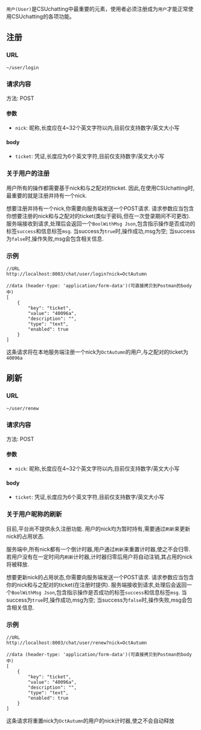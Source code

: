 `用户(User)`是CSUchatting中最重要的元素，使用者必须注册成为`用户`才能正常使用CSUchatting的各项功能。

## 注册
### URL
`~/user/login`

### 请求内容
方法: POST
#### 参数
- `nick`: 昵称,长度应在4~32个英文字符以内,目前仅支持数字/英文大小写
#### body
- `ticket`: 凭证,长度应为6个英文字符,目前仅支持数字/英文大小写

### 关于用户的注册

用户所有的操作都需要基于nick和与之配对的ticket. 因此,在使用CSUchatting时,最重要的就是注册并持有一个nick.

想要注册并持有一个nick,你需要向服务端发送一个POST请求. 请求参数应当包含你想要注册的nick和与之配对的ticket(类似于密码,但在一次登录期间不可更改). 服务端接收到请求,处理后会返回一个`BoolWithMsg Json`,包含指示操作是否成功的标签`success`和信息标签`msg`. 当success为`true`时,操作成功,msg为空; 当success为`false`时,操作失败,msg会包含相关信息.

### 示例
```
//URL
http://localhost:8003/chat/user/login?nick=OctAutumn

//data (header-type: 'application/form-data')(可直接拷贝到Postman的body中)
[
    {
        "key": "ticket",
        "value": "40096a",
        "description": "",
        "type": "text",
        "enabled": true
    }
]
```
这条请求将在本地服务端注册一个nick为`OctAutumn`的用户,与之配对的ticket为`40096a`

## 刷新
### URL
`~/user/renew`

### 请求内容
方法: POST
#### 参数
- `nick`: 昵称,长度应在4~32个英文字符以内,目前仅支持数字/英文大小写
#### body
- `ticket`: 凭证,长度应为6个英文字符,目前仅支持数字/英文大小写

### 关于用户昵称的刷新

目前,平台尚不提供永久注册功能. 用户的nick均为暂时持有,需要通过`刷新`来更新nick的占用状态.

服务端中,所有nick都有一个倒计时器,用户通过`刷新`来重置计时器,使之不会归零. 若用户没有在一定时间内`刷新`计时器,计时器归零后用户将自动注销,其占用的nick将被释放.

想要更新nick的占用状态,你需要向服务端发送一个POST请求. 请求参数应当包含你的nick和与之配对的ticket(在注册时提供). 服务端接收到请求,处理后会返回一个`BoolWithMsg Json`,包含指示操作是否成功的标签`success`和信息标签`msg`. 当success为`true`时,操作成功,msg为空; 当success为`false`时,操作失败,msg会包含相关信息.

### 示例
```
//URL
http://localhost:8003/chat/user/renew?nick=OctAutumn

//data (header-type: 'application/form-data')(可直接拷贝到Postman的body中)
[
    {
        "key": "ticket",
        "value": "40096a",
        "description": "",
        "type": "text",
        "enabled": true
    }
]
```
这条请求将重置nick为`OctAutumn`的用户的nick计时器,使之不会自动释放
